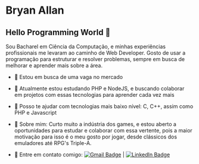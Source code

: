 # Bryan Allan

## Hello Programming World 👋
Sou Bacharel em Ciência da Computação, e minhas experiências profissionais me levaram ao caminho de Web Developer.
Gosto de usar a programação para estruturar e resolver problemas, sempre em busca de melhorar e aprender mais sobre a área.

- 🔭 Estou em busca de uma vaga no mercado
- 👯 Atualmente estou estudando PHP e NodeJS, e buscando colaborar em projetos com essas tecnologias para aprender cada vez mais
- 🤔 Posso te ajudar com tecnologias mais baixo nível: C, C++, assim como PHP e Javascript
- 💬 Sobre mim: Curto muito a indústria dos games, e estou aberto a oportunidades para estudar e colaborar com essa vertente, pois a maior motivação para isso é o meu gosto por jogar, desde clássicos dos emuladores até RPG's Triple-A.

- :email: Entre em contato comigo:  [![Gmail Badge](https://img.shields.io/badge/Gmail-bryanallan.h%40gmail.com-white)](mailto:bryanallan.h@gmail.com)  |  [![LinkedIn Badge](https://img.shields.io/badge/LinkedIn-https%3A%2F%2Fwww.linkedin.com%2Fin%2Fbryan--allan%2F-white)](https://www.linkedin.com/in/bryan-allan/)
